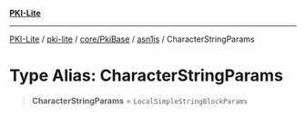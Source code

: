 [**PKI-Lite**](../../../../../../README.md)

---

[PKI-Lite](../../../../../../README.md) / [pki-lite](../../../../../README.md) / [core/PkiBase](../../../README.md) / [asn1js](../README.md) / CharacterStringParams

# Type Alias: CharacterStringParams

> **CharacterStringParams** = `LocalSimpleStringBlockParams`

